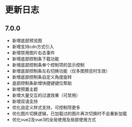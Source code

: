 # 更新日志

## 7.0.0

- 新增底部预览图
- 新增支持cdn方式引入
- 新增禁用图片右击事件
- 新增底部控制条下载功能
- 新增底部控制条单个控制项的显示控制
- 新增底部控制条左右切换功能（仅多图预览时生效）
- 新增底部控制条自定义角度旋转
- 底部控制条新增快捷键键位帮助
- 新增预置主题
- 新增大量交互的过渡效果（可禁用）
- 新增双语支持
- 优化自定义样式支持，可控制项更多
- 优化图片切换逻辑，已加载过的图片再次切换时不会重新加载
- 优化vue2及vue3的全局使用及局部使用方式